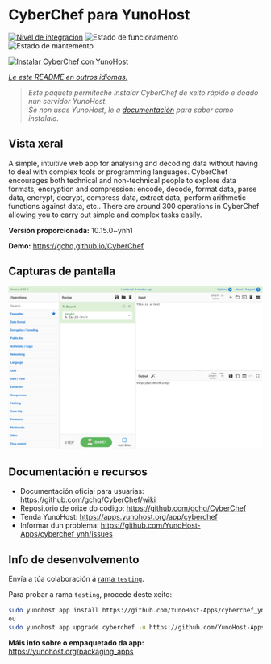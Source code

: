 <!--
NOTA: Este README foi creado automáticamente por <https://github.com/YunoHost/apps/tree/master/tools/readme_generator>
NON debe editarse manualmente.
-->

# CyberChef para YunoHost

[![Nivel de integración](https://dash.yunohost.org/integration/cyberchef.svg)](https://dash.yunohost.org/appci/app/cyberchef) ![Estado de funcionamento](https://ci-apps.yunohost.org/ci/badges/cyberchef.status.svg) ![Estado de mantemento](https://ci-apps.yunohost.org/ci/badges/cyberchef.maintain.svg)

[![Instalar CyberChef con YunoHost](https://install-app.yunohost.org/install-with-yunohost.svg)](https://install-app.yunohost.org/?app=cyberchef)

*[Le este README en outros idiomas.](./ALL_README.md)*

> *Este paquete permíteche instalar CyberChef de xeito rápido e doado nun servidor YunoHost.*  
> *Se non usas YunoHost, le a [documentación](https://yunohost.org/install) para saber como instalalo.*

## Vista xeral

A simple, intuitive web app for analysing and decoding data without having to deal with complex tools or programming languages. CyberChef encourages both technical and non-technical people to explore data formats, encryption and compression: encode, decode, format data, parse data, encrypt, decrypt, compress data, extract data, perform arithmetic functions against data, etc.. There are around 300 operations in CyberChef allowing you to carry out simple and complex tasks easily.


**Versión proporcionada:** 10.15.0~ynh1

**Demo:** <https://gchq.github.io/CyberChef>

## Capturas de pantalla

![Captura de pantalla de CyberChef](./doc/screenshots/cyberchef_ynh.png)

## Documentación e recursos

- Documentación oficial para usuarias: <https://github.com/gchq/CyberChef/wiki>
- Repositorio de orixe do código: <https://github.com/gchq/CyberChef>
- Tenda YunoHost: <https://apps.yunohost.org/app/cyberchef>
- Informar dun problema: <https://github.com/YunoHost-Apps/cyberchef_ynh/issues>

## Info de desenvolvemento

Envía a túa colaboración á [rama `testing`](https://github.com/YunoHost-Apps/cyberchef_ynh/tree/testing).

Para probar a rama `testing`, procede deste xeito:

```bash
sudo yunohost app install https://github.com/YunoHost-Apps/cyberchef_ynh/tree/testing --debug
ou
sudo yunohost app upgrade cyberchef -u https://github.com/YunoHost-Apps/cyberchef_ynh/tree/testing --debug
```

**Máis info sobre o empaquetado da app:** <https://yunohost.org/packaging_apps>
